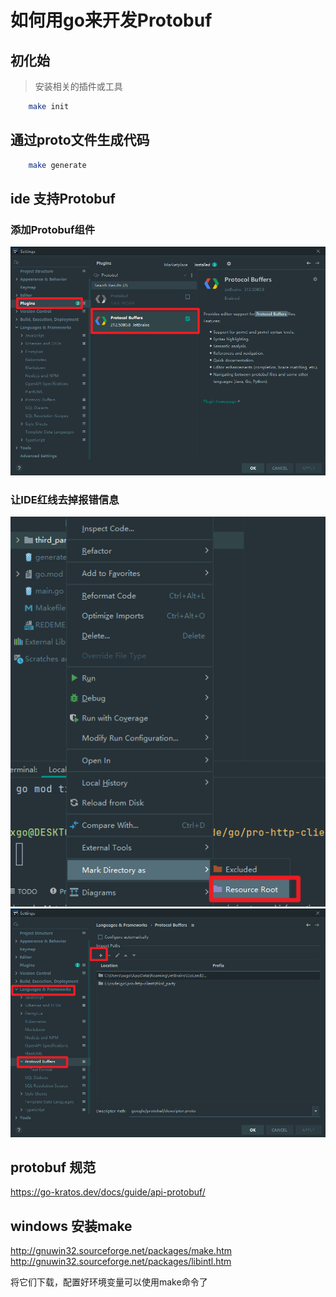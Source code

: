 # 如何用go来开发Protobuf


## 初化始
> 安装相关的插件或工具
```bash
    make init
```

## 通过proto文件生成代码
```bash
    make generate
```

## ide 支持Protobuf
### 添加Protobuf组件
![Protobuf](./docs/img/protocol-buffers.png)
### 让IDE红线去掉报错信息
![Protobuf](./docs/img/proto.png)
![Protobuf](./docs/img/proto-import.png)

## protobuf 规范

https://go-kratos.dev/docs/guide/api-protobuf/

## windows 安装make
http://gnuwin32.sourceforge.net/packages/make.htm
http://gnuwin32.sourceforge.net/packages/libintl.htm


将它们下载，配置好环境变量可以使用make命令了

